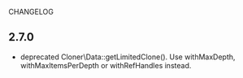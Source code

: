CHANGELOG
   

2.7.0
-----

 * deprecated Cloner\Data::getLimitedClone(). Use withMaxDepth, withMaxItemsPerDepth or withRefHandles instead.
